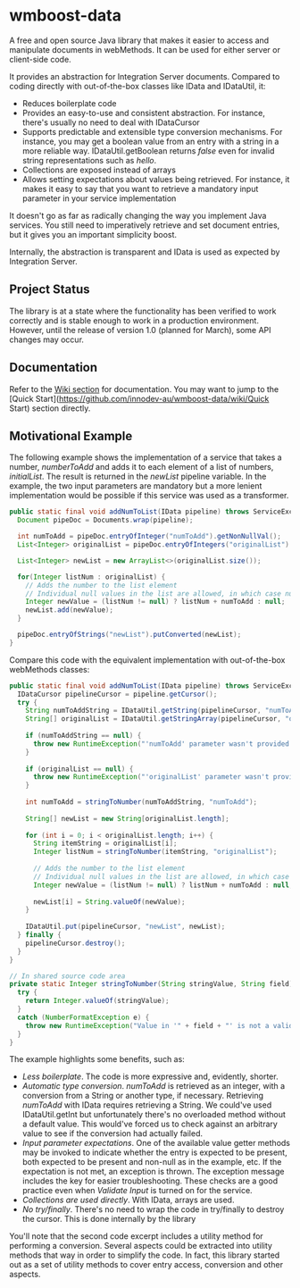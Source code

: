 # wmboost-data

A free and open source Java library that makes it easier to access and manipulate documents in webMethods. It can be used for either server or client-side code.

It provides an abstraction for Integration Server documents. Compared to coding directly with out-of-the-box classes like IData and IDataUtil, it:
* Reduces boilerplate code
* Provides an easy-to-use and consistent abstraction. For instance, there's usually no need to deal with IDataCursor
* Supports predictable and extensible type conversion mechanisms. For instance, you may get a boolean value from an entry with a string in a more reliable way. IDataUtil.getBoolean returns _false_ even for invalid string representations such as _hello_.
* Collections are exposed instead of arrays
* Allows setting expectations about values being retrieved. For instance, it makes it easy to say that you want to retrieve a mandatory input parameter in your service implementation

It doesn't go as far as radically changing the way you implement Java services. You still need to imperatively retrieve and set document entries, but it gives you an important simplicity boost.

Internally, the abstraction is transparent and IData is used as expected by Integration Server.

## Project Status

The library is at a state where the functionality has been verified to work correctly and is stable enough to work in a production environment. However, until the release of version 1.0 (planned for March), some API changes may occur.

## Documentation

Refer to the [Wiki section](https://github.com/innodev-au/wmboost-data/wiki) for documentation. You may want to jump to the [Quick Start](https://github.com/innodev-au/wmboost-data/wiki/Quick Start) section directly.

## Motivational Example
The following example shows the implementation of a service that takes a number, _numberToAdd_ and adds it to each element of a list of numbers, _initialList_. The result is returned in the _newList_ pipeline variable. In the example, the two input parameters are mandatory but a more lenient implementation would be possible if this service was used as a transformer.

```java
public static final void addNumToList(IData pipeline) throws ServiceException {
  Document pipeDoc = Documents.wrap(pipeline);

  int numToAdd = pipeDoc.entryOfInteger("numToAdd").getNonNullVal();
  List<Integer> originalList = pipeDoc.entryOfIntegers("originalList").getVal();

  List<Integer> newList = new ArrayList<>(originalList.size());

  for(Integer listNum : originalList) {
    // Adds the number to the list element
    // Individual null values in the list are allowed, in which case null is assigned
    Integer newValue = (listNum != null) ? listNum + numToAdd : null;
    newList.add(newValue);
  }

  pipeDoc.entryOfStrings("newList").putConverted(newList);
}
```

Compare this code with the equivalent implementation with out-of-the-box webMethods classes:
```java
public static final void addNumToList(IData pipeline) throws ServiceException {
  IDataCursor pipelineCursor = pipeline.getCursor();
  try {
    String numToAddString = IDataUtil.getString(pipelineCursor, "numToAdd");
    String[] originalList = IDataUtil.getStringArray(pipelineCursor, "originalList");
    
    if (numToAddString == null) {
      throw new RuntimeException("'numToAdd' parameter wasn't provided or was null");
    }  
    
    if (originalList == null) {
      throw new RuntimeException("'originalList' parameter wasn't provided");
    }
    
    int numToAdd = stringToNumber(numToAddString, "numToAdd");
  
    String[] newList = new String[originalList.length];
  
    for (int i = 0; i < originalList.length; i++) {
      String itemString = originalList[i];    
      Integer listNum = stringToNumber(itemString, "originalList");
    
      // Adds the number to the list element
      // Individual null values in the list are allowed, in which case null is assigned
      Integer newValue = (listNum != null) ? listNum + numToAdd : null;
    
      newList[i] = String.valueOf(newValue);
    }
  
    IDataUtil.put(pipelineCursor, "newList", newList);
  } finally {
    pipelineCursor.destroy();
  }
}

// In shared source code area
private static Integer stringToNumber(String stringValue, String field) {
  try {
    return Integer.valueOf(stringValue);
  }
  catch (NumberFormatException e) {
    throw new RuntimeException("Value in '" + field + "' is not a valid integer number");
  }
}
```

The example highlights some benefits, such as:

* *Less boilerplate*. The code is more expressive and, evidently, shorter.
* *Automatic type conversion*. _numToAdd_ is retrieved as an integer, with a conversion from a String or another type, if necessary. Retrieving _numToAdd_ with IData requires retrieving a String. We could've used IDataUtil.getInt but unfortunately there's no overloaded method without a default value. This would've forced us to check against an arbitrary value to see if the conversion had actually failed.
* *Input parameter expectations*. One of the available value getter methods may be invoked to indicate whether the entry is expected to be present, both expected to be present and non-null as in the example, etc. If the expectation is not met, an exception is thrown. The exception message includes the key for easier troubleshooting. These checks are a good practice even when _Validate Input_ is turned on for the service.
* *Collections are used directly*. With IData, arrays are used.
* *No try/finally*. There's no need to wrap the code in try/finally to destroy the cursor. This is done internally by the library

You'll note that the second code excerpt includes a utility method for performing a conversion. Several aspects could be extracted into utility methods that way in order to simplify the code. In fact, this library started out as a set of utility methods to cover entry access, conversion and other aspects.
